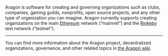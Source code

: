 Aragon is software for creating and governing organizations such as clubs, companies, gaming guilds, nonprofits, open source projects, and any other type of organization you can imagine. Aragon currently supports creating organizations on the main [Ethereum](https://ethereum.org/) network (“mainnet”) and the [Rinkeby](https://www.rinkeby.io/#stats) test network (“testnet”).

***

You can find more information about the Aragon project, decentralized organizations, governance, and other related topics in [the Aragon wiki](https://wiki.aragon.org/).
